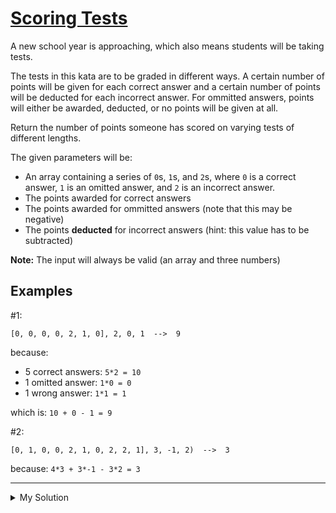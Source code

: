# [Scoring Tests](https://www.codewars.com/kata/55d2aee99f30dbbf8b000001)

A new school year is approaching, which also means students will be taking tests.

The tests in this kata are to be graded in different ways. A certain number of points will be given for each correct
answer and a certain number of points will be deducted for each incorrect answer. For ommitted answers, points will
either be awarded, deducted, or no points will be given at all.

Return the number of points someone has scored on varying tests of different lengths.

The given parameters will be:

- An array containing a series of `0`s, `1`s, and `2`s, where `0` is a correct answer, `1` is an omitted answer, and `2`
  is an incorrect answer.
- The points awarded for correct answers
- The points awarded for ommitted answers (note that this may be negative)
- The points **deducted** for incorrect answers (hint: this value has to be subtracted)

**Note:** The input will always be valid (an array and three numbers)

## Examples

#1:

    [0, 0, 0, 0, 2, 1, 0], 2, 0, 1  -->  9

because:

- 5 correct answers: `5*2 = 10`
- 1 omitted answer: `1*0 = 0`
- 1 wrong answer: `1*1 = 1`

which is: `10 + 0 - 1 = 9`

#2:

    [0, 1, 0, 0, 2, 1, 0, 2, 2, 1], 3, -1, 2)  -->  3

because: `4*3 + 3*-1 - 3*2 = 3`

---

<details><summary>My Solution</summary>

```js
function scoreTest(str, right, omit, wrong) {
  return str.reduce((total, cur) => {
    if (cur === 0) return total + right
    else if (cur === 1) return total + omit
    else return total - wrong
  }, 0)
}
```

</details>
